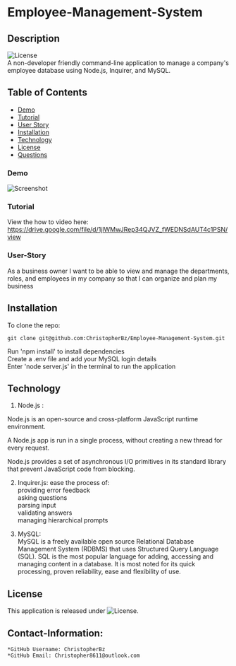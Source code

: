 # Employee-Management-System

## Description
  ![License](https://img.shields.io/badge/License-MIT-blue.svg "License Badge")  
A non-developer friendly command-line application to manage a company's employee database using Node.js, Inquirer, and MySQL.

## Table of Contents
- [Demo](#Demo)
- [Tutorial](#Tutorial)
- [User Story](#User-Story)
- [Installation](#installation)
- [Technology](#technology)
- [License](#license)
- [Questions](#Contact-Information)  

### Demo
![Screenshot](https://github.com/ChristopherBz/Employee-Management-System/blob/1adb5f2339cbbed5bcb2551455b6d3792646045d/Notes/walkthrough.gif)

### Tutorial
View the how to video here: https://drive.google.com/file/d/1jlWMwJRep34QJVZ_fWEDNSdAUT4c1PSN/view

### User-Story
As a business owner
I want to be able to view and manage the departments, roles, and employees in my company
so that I can organize and plan my business


## Installation

To clone the repo:
```
git clone git@github.com:ChristopherBz/Employee-Management-System.git
``` 
Run 'npm install' to install dependencies  
Create a .env file and add your MySQL login details  
Enter 'node server.js' in the terminal to run the application

## Technology

1. Node.js :

Node.js is an open-source and cross-platform JavaScript runtime environment.

A Node.js app is run in a single process, without creating a new thread for every request.

Node.js provides a set of asynchronous I/O primitives in its standard library that prevent JavaScript code from blocking.

2. Inquirer.js: ease the process of:  
providing error feedback  
asking questions  
parsing input  
validating answers  
managing hierarchical prompts  

3. MySQL:  
MySQL is a freely available open source Relational Database Management System (RDBMS) that uses Structured Query Language (SQL). SQL is the most popular language for adding, accessing and managing content in a database. It is most noted for its quick processing, proven reliability, ease and flexibility of use.

## License

This application is released under ![License](https://img.shields.io/badge/License-MIT-blue.svg "License Badge").


## Contact-Information:
    *GitHub Username: ChristopherBz
    *GitHub Email: Christopher8611@outlook.com
